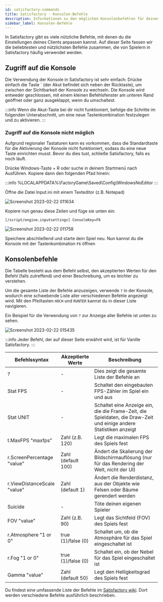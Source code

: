 ```yaml
---
id: satisfactory-commands
title: Satisfactory - Konsolen-Befehle
description: Informationen zu den möglichen Konsolenbefehlen für deinen Satisfactory Server von ZAP-Hosting - ZAP-Hosting.com Dokumentation
sidebar_label: Konsolen-Befehle
---
```


In Satisfactory gibt es viele nützliche Befehle, mit denen du die Einstellungen deines Clients anpassen kannst. Auf dieser Seite fassen wir die beliebtesten und nützlichsten Befehle zusammen, die von Spielern in Satisfactory häufig verwendet werden.

## Zugriff auf die Konsole
Die Verwendung der Konsole in Satisfactory ist sehr einfach: Drücke einfach die Taste ` (der Akut befindet sich neben der Rücktaste), um zwischen der Sichtbarkeit der Konsole zu wechseln. Die Konsole wird entweder geschlossen, mit einem kleinen Befehlsfenster am unteren Rand geöffnet oder ganz ausgeklappt, wenn du umschaltest.

:::info
Wenn die Akut-Taste bei dir nicht funktioniert, befolge die Schritte im folgenden Unterabschnitt, um eine neue Tastenkombination festzulegen und zu aktivieren.
:::

### Zugriff auf die Konsole nicht möglich
Aufgrund regionaler Tastaturen kann es vorkommen, dass die Standardtaste für die Aktivierung der Konsole nicht funktioniert, sodass du eine neue Taste einrichten musst. Bevor du dies tust, schließe Satisfactory, falls es noch läuft.

Drücke Windows-Taste + R oder suche in deinem Startmenü nach Ausführen. Kopiere dann den folgenden Pfad hinein:

:::info
%LOCALAPPDATA%\FactoryGame\Saved\Config\WindowsNoEditor
:::

Öffne die Datei Input.ini mit einem Texteditor (z.B. Notepad)

![Screenshot 2023-02-22 011634](https://user-images.githubusercontent.com/42719082/220495653-6109d259-e31a-429f-aeda-b6c2ca2f495b.png)

Kopiere nun genau diese Zeilen und füge sie unten ein:

`[/script/engine.inputsettings] ConsoleKey=F6`

![Screenshot 2023-02-22 011758](https://user-images.githubusercontent.com/42719082/220495816-401b59b6-7c1b-434a-a878-bc5988f44519.png)

Speichere abschließend und starte dein Spiel neu. Nun kannst du die Konsole mit der Tastenkombination `F6` öffnen

## Konsolenbefehle

Die Tabelle besteht aus dem Befehl selbst, den akzeptierten Werten für den Befehl (falls zutreffend) und einer Beschreibung, um es leichter zu verstehen.

Um die gesamte Liste der Befehle anzuzeigen, verwende `?` in der Konsole, wodurch eine schwebende Liste aller verschiedenen Befehle angezeigt wird. Mit den Pfeiltasten `HOCH` und `RUNTER` kannst du in dieser Liste navigieren.

Ein Beispiel für die Verwendung von `?` zur Anzeige aller Befehle ist unten zu sehen.

![Screenshot 2023-02-22 015435](https://user-images.githubusercontent.com/42719082/220500871-e1ea0303-718d-4552-9173-3ea2f66669f2.png)

:::info
Jeder Befehl, der auf dieser Seite erwähnt wird, ist für Vanille Satisfactory.
:::

| Befehlssyntax                   | Akzeptierte Werte | Beschreibung | 
| ----------------------- | ---------- | --------- | 
| ?      | -          | Dies zeigt die gesamte Liste der Befehle an         | 
| Stat FPS      | -          | Schaltet den eingebauten FPS-Zähler im Spiel ein und aus         | 
| Stat UNIT      | -          | Schaltet eine Anzeige ein, die die Frame-Zeit, die Spieldaten, die Draw-Zeit und einige andere Statistiken anzeigt         | 
| t.MaxFPS "maxfps"      | Zahl (z.B. 120)          | Legt die maximalen FPS des Spiels fest         | 
| r.ScreenPercentage "value"      | Zahl (default 100)          | Ändert die Skalierung der Bildschirmauflösung (nur für das Rendering der Welt, nicht der UI)         | 
| r.ViewDistanceScale "value"      | Zahl (default 1)          | Ändert die Renderdistanz, aus der Objekte wie Felsen oder Bäume gerendert werden         | 
| Suicide      | -          | Töte deinen eigenen Spieler          | 
| FOV "value"      | Zahl (z.B. 90)          | Legt das Sichtfeld (FOV) des Spiels fest         | 
| r.Atmosphere "1 or 0"      | true (1)/false (0)          | Schaltet um, ob die Atmosphäre für das Spiel eingeschaltet ist        | 
| r.Fog "1 or 0"      | true (1)/false (0)          | Schaltet ein, ob der Nebel für das Spiel eingeschaltet ist         | 
| Gamma "value"      | Zahl (default 50)          | Legt den Helligkeitsgrad des Spiels fest          | 

Du findest eine umfassende Liste der Befehle im [Satisfactory wiki](https://satisfactory.fandom.com/wiki/Console). Dort werden verschiedene Befehle ausführlich beschrieben.
